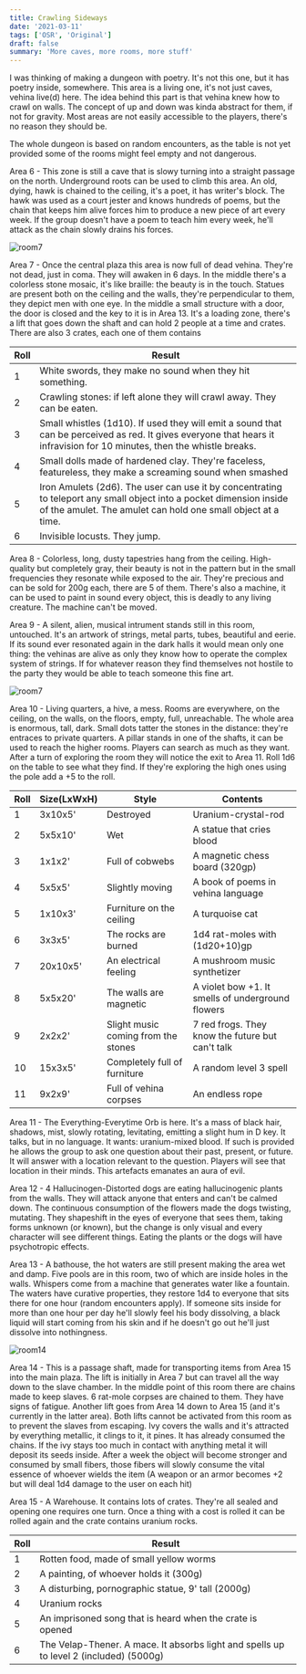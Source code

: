 ```yaml
---
title: Crawling Sideways
date: '2021-03-11'
tags: ['OSR', 'Original']
draft: false
summary: 'More caves, more rooms, more stuff'
---
```


I was thinking of making a dungeon with poetry. It's not this one, but it has poetry inside, somewhere. This area is a living one, it's not just caves, vehina live(d) here. The idea behind this part is that vehina knew how to crawl on walls. The concept of up and down was kinda abstract for them, if not for gravity. Most areas are not easily accessible to the players, there's no reason they should be.

The whole dungeon is based on random encounters, as the table is not yet provided some of the rooms might feel empty and not dangerous.

Area 6 - This zone is still a cave that is slowy turning into a straight passage on the north. Underground roots can be used to climb this area. An old, dying, hawk is chained to the ceiling, it's a poet, it has writer's block. The hawk was used as a court jester and knows hundreds of poems, but the chain that keeps him alive forces him to produce a new piece of art every week. If the group doesn't have a poem to teach him every week, he'll attack as the chain slowly drains his forces.

![room7](/static/images/sunken/room7-9.png)

Area 7 - Once the central plaza this area is now full of dead vehina. They're not dead, just in coma. They will awaken in 6 days. In the middle there's a colorless stone mosaic, it's like braille: the beauty is in the touch. Statues are present both on the ceiling and the walls, they're perpendicular to them, they depict men with one eye. In the middle a small structure with a door, the door is closed and the key to it is in Area 13. It's a loading zone, there's a lift that goes down the shaft and can hold 2 people at a time and crates. There are also 3 crates, each one of them contains

| Roll | Result                                                                                                                                                                              |
| ---- | ----------------------------------------------------------------------------------------------------------------------------------------------------------------------------------- |
| 1    | White swords, they make no sound when they hit something.                                                                                                                           |
| 2    | Crawling stones: if left alone they will crawl away. They can be eaten.                                                                                                             |
| 3    | Small whistles (1d10). If used they will emit a sound that can be perceived as red. It gives everyone that hears it infravision for 10 minutes, then the whistle breaks.            |
| 4    | Small dolls made of hardened clay. They're faceless, featureless, they make a screaming sound when smashed                                                                          |
| 5    | Iron Amulets (2d6). The user can use it by concentrating to teleport any small object into a pocket dimension inside of the amulet. The amulet can hold one small object at a time. |
| 6    | Invisible locusts. They jump.                                                                                                                                                       |

Area 8 - Colorless, long, dusty tapestries hang from the ceiling. High-quality but completely gray, their beauty is not in the pattern but in the small frequencies they resonate while exposed to the air. They're precious and can be sold for 200g each, there are 5 of them. There's also a machine, it can be used to paint in sound every object, this is deadly to any living creature. The machine can't be moved.

Area 9 - A silent, alien, musical intrument stands still in this room, untouched. It's an artwork of strings, metal parts, tubes, beautiful and eerie. If its sound ever resonated again in the dark halls it would mean only one thing: the vehinas are alive as only they know how to operate the complex system of strings. If for whatever reason they find themselves not hostile to the party they would be able to teach someone this fine art.

![room7](/static/images/sunken/room10-13.png)

Area 10 - Living quarters, a hive, a mess. Rooms are everywhere, on the ceiling, on the walls, on the floors, empty, full, unreachable. The whole area is enormous, tall, dark. Small dots tatter the stones in the distance: they're entraces to private quarters. A pillar stands in one of the shafts, it can be used to reach the higher rooms. Players can search as much as they want. After a turn of exploring the room they will notice the exit to Area 11. Roll 1d6 on the table to see what they find. If they're exploring the high ones using the pole add a +5 to the roll.

| Roll | Size(LxWxH) | Style                               | Contents                                          |
| ---- | ----------- | ----------------------------------- | ------------------------------------------------- |
| 1    | 3x10x5'     | Destroyed                           | Uranium-crystal-rod                               |
| 2    | 5x5x10'     | Wet                                 | A statue that cries blood                         |
| 3    | 1x1x2'      | Full of cobwebs                     | A magnetic chess board (320gp)                    |
| 4    | 5x5x5'      | Slightly moving                     | A book of poems in vehina language                |
| 5    | 1x10x3'     | Furniture on the ceiling            | A turquoise cat                                   |
| 6    | 3x3x5'      | The rocks are burned                | 1d4 rat-moles with (1d20+10)gp                    |
| 7    | 20x10x5'    | An electrical feeling               | A mushroom music synthetizer                      |
| 8    | 5x5x20'     | The walls are magnetic              | A violet bow +1. It smells of underground flowers |
| 9    | 2x2x2'      | Slight music coming from the stones | 7 red frogs. They know the future but can't talk  |
| 10   | 15x3x5'     | Completely full of furniture        | A random level 3 spell                            |
| 11   | 9x2x9'      | Full of vehina corpses              | An endless rope                                   |

Area 11 - The Everything-Everytime Orb is here. It's a mass of black hair, shadows, mist, slowly rotating, levitating, emitting a slight hum in D key. It talks, but in no language. It wants: uranium-mixed blood. If such is provided he allows the group to ask one question about their past, present, or future. It will answer with a location relevant to the question. Players will see that location in their minds. This artefacts emanates an aura of evil.

Area 12 - 4 Hallucinogen-Distorted dogs are eating hallucinogenic plants from the walls. They will attack anyone that enters and can't be calmed down. The continuous consumption of the flowers made the dogs twisting, mutating. They shapeshift in the eyes of everyone that sees them, taking forms unknown (or known), but the change is only visual and every character will see different things. Eating the plants or the dogs will have psychotropic effects.

Area 13 - A bathouse, the hot waters are still present making the area wet and damp. Five pools are in this room, two of which are inside holes in the walls. Whispers come from a machine that generates water like a fountain. The waters have curative properties, they restore 1d4 to everyone that sits there for one hour (random encounters apply). If someone sits inside for more than one hour per day he'll slowly feel his body dissolving, a black liquid will start coming from his skin and if he doesn't go out he'll just dissolve into nothingness.

![room14](/static/images/sunken/room14.png)

Area 14 - This is a passage shaft, made for transporting items from Area 15 into the main plaza. The lift is initially in Area 7 but can travel all the way down to the slave chamber. In the middle point of this room there are chains made to keep slaves. 6 rat-mole corpses are chained to them. They have signs of fatigue. Another lift goes from Area 14 down to Area 15 (and it's currently in the latter area). Both lifts cannot be activated from this room as to prevent the slaves from escaping. Ivy covers the walls and it's attracted by everything metallic, it clings to it, it pines. It has already consumed the chains. If the ivy stays too much in contact with anything metal it will deposit its seeds inside. After a week the object will become stronger and consumed by small fibers, those fibers will slowly consume the vital essence of whoever wields the item (A weapon or an armor becomes +2 but will deal 1d4 damage to the user on each hit)

Area 15 - A Warehouse. It contains lots of crates. They're all sealed and opening one requires one turn. Once a thing with a cost is rolled it can be rolled again and the crate contains uranium rocks.

| Roll | Result                                                                                 |
| ---- | -------------------------------------------------------------------------------------- |
| 1    | Rotten food, made of small yellow worms                                                |
| 2    | A painting, of whoever holds it (300g)                                                 |
| 3    | A disturbing, pornographic statue, 9' tall (2000g)                                     |
| 4    | Uranium rocks                                                                          |
| 5    | An imprisoned song that is heard when the crate is opened                              |
| 6    | The Velap-Thener. A mace. It absorbs light and spells up to level 2 (included) (5000g) |
